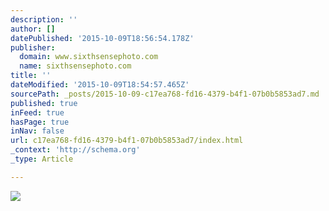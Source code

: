 ```yaml
---
description: ''
author: []
datePublished: '2015-10-09T18:56:54.178Z'
publisher:
  domain: www.sixthsensephoto.com
  name: sixthsensephoto.com
title: ''
dateModified: '2015-10-09T18:54:57.465Z'
sourcePath: _posts/2015-10-09-c17ea768-fd16-4379-b4f1-07b0b5853ad7.md
published: true
inFeed: true
hasPage: true
inNav: false
url: c17ea768-fd16-4379-b4f1-07b0b5853ad7/index.html
_context: 'http://schema.org'
_type: Article

---
```

![](http://www.sixthsensephoto.com/photos/i-m2JzncL/0/X2/i-m2JzncL-X2.jpg)